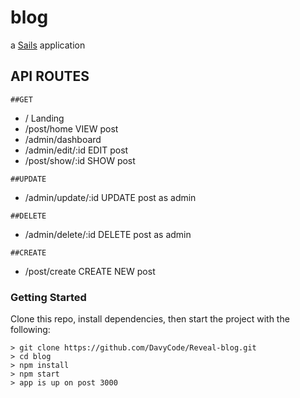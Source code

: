 # blog

a [Sails](http://sailsjs.org) application



## API ROUTES

``
##GET
``
  *  /                       Landing
  *  /post/home               VIEW post
  *  /admin/dashboard        
  *  /admin/edit/:id          EDIT post
  *  /post/show/:id           SHOW post

``
##UPDATE
``
  * /admin/update/:id         UPDATE post as admin

``
##DELETE
``
  *  /admin/delete/:id         DELETE post as admin

``
##CREATE 
``
  *  /post/create        CREATE NEW post 


### Getting Started

Clone this repo, install dependencies, then start the project with the following:

```
> git clone https://github.com/DavyCode/Reveal-blog.git
> cd blog
> npm install
> npm start
> app is up on post 3000
```


